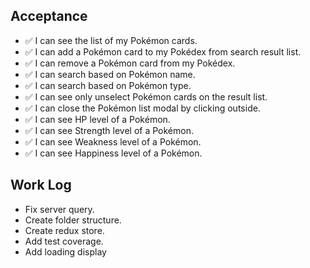 ## Acceptance

- ✅ I can see the list of my Pokémon cards.
- ✅ I can add a Pokémon card to my Pokédex from search result list.
- ✅ I can remove a Pokémon card from my Pokédex.
- ✅ I can search based on Pokémon name.
- ✅ I can search based on Pokémon type.
- ✅ I can see only unselect Pokémon cards on the result list.
- ✅ I can close the Pokémon list modal by clicking outside.
- ✅ I can see HP level of a Pokémon.
- ✅ I can see Strength level of a Pokémon.
- ✅ I can see Weakness level of a Pokémon.
- ✅ I can see Happiness level of a Pokémon.

## Work Log

- Fix server query.
- Create folder structure.
- Create redux store.
- Add test coverage.
- Add loading display
